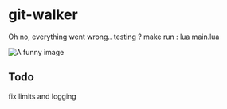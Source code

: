 # git-walker
Oh no, everything went wrong.. testing ? make run : lua main.lua

![A funny image ](https://encrypted-tbn0.gstatic.com/images?q=tbn:ANd9GcT-txXHAKa_x1LXSQ21oNeil8QZ_cBjzJamvVa8ekMSYA&s)

## Todo 
fix limits and logging
